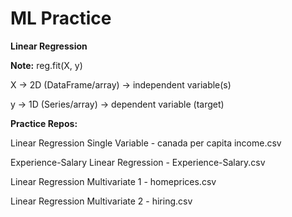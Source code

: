 # ML Practice

**Linear Regression**

**Note:** reg.fit(X, y)

X → 2D (DataFrame/array) → independent variable(s)

y → 1D (Series/array) → dependent variable (target)

**Practice Repos:**

Linear Regression Single Variable - canada per capita income.csv

Experience-Salary Linear Regression - Experience-Salary.csv

Linear Regression Multivariate 1 - homeprices.csv

Linear Regression Multivariate 2 - hiring.csv
